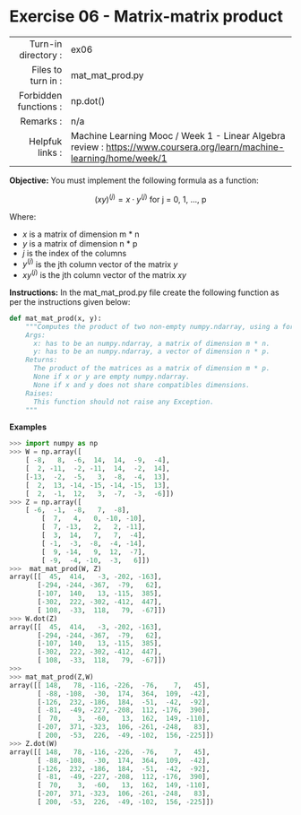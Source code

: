 # Exercise 06 - Matrix-matrix product

|                         |                    |
| -----------------------:| ------------------ |
|   Turn-in directory :   |  ex06              |
|   Files to turn in :    |  mat_mat_prod.py   |
|   Forbidden functions : |  np.dot()          |
|   Remarks :             |  n/a               |
|   Helpfuk links :          |  Machine Learning Mooc / Week 1 - Linear Algebra review : https://www.coursera.org/learn/machine-learning/home/week/1 | 

**Objective:**
You must implement the following formula as a function:  
  
$$
(xy)^{(j)} =  x \cdot y^{(j)} \text{ for j = 0, 1, ..., p}
$$

Where:  
- $x$ is a matrix of dimension m * n
- $y$ is a matrix of dimension n * p
- $j$ is the index of the columns
- $y^{(j)}$ is the jth column vector of the matrix $y$
- $xy^{(j)}$ is the jth column vector of the matrix $xy$

**Instructions:**
In the mat_mat_prod.py file create the following function as per the instructions given below:
```python
def mat_mat_prod(x, y):
    """Computes the product of two non-empty numpy.ndarray, using a for-loop. The two arrays must have compatible dimensions.
    Args:
      x: has to be an numpy.ndarray, a matrix of dimension m * n.
      y: has to be an numpy.ndarray, a vector of dimension n * p.
    Returns:
      The product of the matrices as a matrix of dimension m * p.
      None if x or y are empty numpy.ndarray.
      None if x and y does not share compatibles dimensions.
    Raises:
      This function should not raise any Exception.
    """
```

**Examples**
```python
>>> import numpy as np
>>> W = np.array([
	[ -8,   8,  -6,  14,  14,  -9,  -4],
	[  2, -11,  -2, -11,  14,  -2,  14],
	[-13,  -2,  -5,   3,  -8,  -4,  13],
	[  2,  13, -14, -15, -14, -15,  13],
	[  2,  -1,  12,   3,  -7,  -3,  -6]])
>>> Z = np.array([
	[ -6,  -1,  -8,   7,  -8],
        [  7,   4,   0, -10, -10],
        [  7, -13,   2,   2, -11],
        [  3,  14,   7,   7,  -4],
        [ -1,  -3,  -8,  -4, -14],
        [  9, -14,   9,  12,  -7],
        [ -9,  -4, -10,  -3,   6]])
>>>  mat_mat_prod(W, Z)
array([[  45,  414,   -3, -202, -163],
       [-294, -244, -367,  -79,   62],
       [-107,  140,   13, -115,  385],
       [-302,  222, -302, -412,  447],
       [ 108,  -33,  118,   79,  -67]])
>>> W.dot(Z)
array([[  45,  414,   -3, -202, -163],
       [-294, -244, -367,  -79,   62],
       [-107,  140,   13, -115,  385],
       [-302,  222, -302, -412,  447],
       [ 108,  -33,  118,   79,  -67]]) 
>>>
>>> mat_mat_prod(Z,W)
array([[ 148,   78, -116, -226,  -76,    7,   45],
       [ -88, -108,  -30,  174,  364,  109,  -42],
       [-126,  232, -186,  184,  -51,  -42,  -92],
       [ -81,  -49, -227, -208,  112, -176,  390],
       [  70,    3,  -60,   13,  162,  149, -110],
       [-207,  371, -323,  106, -261, -248,   83],
       [ 200,  -53,  226,  -49, -102,  156, -225]])
>>> Z.dot(W)
array([[ 148,   78, -116, -226,  -76,    7,   45],
       [ -88, -108,  -30,  174,  364,  109,  -42],
       [-126,  232, -186,  184,  -51,  -42,  -92],
       [ -81,  -49, -227, -208,  112, -176,  390],
       [  70,    3,  -60,   13,  162,  149, -110],
       [-207,  371, -323,  106, -261, -248,   83],
       [ 200,  -53,  226,  -49, -102,  156, -225]])
```
